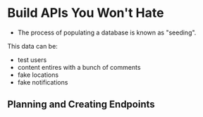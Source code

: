 # Build APIs You Won't Hate

* The process of populating a database is known as "seeding".

This data can be:
* test users
* content entires with a bunch of comments
* fake locations
* fake notifications


## Planning and Creating Endpoints